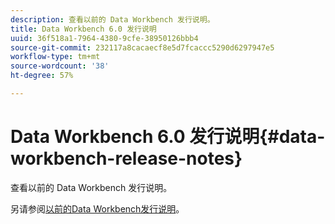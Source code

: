 ```yaml
---
description: 查看以前的 Data Workbench 发行说明。
title: Data Workbench 6.0 发行说明
uuid: 36f518a1-7964-4380-9cfe-38950126bbb4
source-git-commit: 232117a8cacaecf8e5d7fcaccc5290d6297947e5
workflow-type: tm+mt
source-wordcount: '38'
ht-degree: 57%

---
```



# Data Workbench 6.0 发行说明{#data-workbench-release-notes}

查看以前的 Data Workbench 发行说明。

另请参阅[以前的Data Workbench发行说明](https://experienceleague.adobe.com/docs/data-workbench/using/release-notes/c-release-notes-insight-600.html)。

